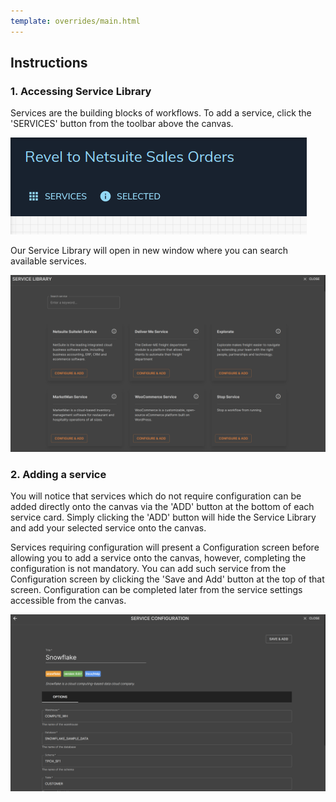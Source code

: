 ```yaml
---
template: overrides/main.html
---
```

## Instructions

### 1. Accessing Service Library
  Services are the building blocks of workflows. To add a service, click the 'SERVICES' button from the toolbar above the canvas.

  ![Toolbar](/assets/images/workflow/access-service-library.png "Toolbar")

  Our Service Library will open in new window where you can search available services.

  ![Service Library](/assets/images/workflow/service-library.png "Service Library")
  
### 2. Adding a service
  You will notice that services which do not require configuration can be added directly onto the canvas via the 'ADD' button at the bottom of each service card. Simply clicking the 'ADD' button will hide the Service Library and add your selected service onto the canvas.
  
  Services requiring configuration will present a Configuration screen before allowing you to add a service onto the canvas, however, completing the configuration is not mandatory. You can add such service from the Configuration screen by clicking the 'Save and Add' button at the top of that screen. Configuration can be completed later from the service settings accessible from the canvas.

  ![Service Configuration Screen](/assets/images/workflow/service-config-screen.png "Service Configuration Screen")

  
  
  
